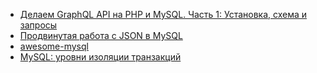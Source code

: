 * [Делаем GraphQL API на PHP и MySQL. Часть 1: Установка, схема и запросы](/articles/%D0%94%D0%B5%D0%BB%D0%B0%D0%B5%D0%BC%20GraphQL%20API%20%D0%BD%D0%B0%20PHP%20%D0%B8%20MySQL.%20%D0%A7%D0%B0%D1%81%D1%82%D1%8C%201%253A%20%D0%A3%D1%81%D1%82%D0%B0%D0%BD%D0%BE%D0%B2%D0%BA%D0%B0%2C%20%D1%81%D1%85%D0%B5%D0%BC%D0%B0%20%D0%B8%20%D0%B7%D0%B0%D0%BF%D1%80%D0%BE%D1%81%D1%8B.md)
* [Продвинутая работа с JSON в MySQL](/articles/%D0%9F%D1%80%D0%BE%D0%B4%D0%B2%D0%B8%D0%BD%D1%83%D1%82%D0%B0%D1%8F%20%D1%80%D0%B0%D0%B1%D0%BE%D1%82%D0%B0%20%D1%81%20JSON%20%D0%B2%20MySQL.md)
* [awesome-mysql](/articles/awesome-mysql.md)
* [MySQL: уровни изоляции транзакций](/articles/MySQL%253A%20%D1%83%D1%80%D0%BE%D0%B2%D0%BD%D0%B8%20%D0%B8%D0%B7%D0%BE%D0%BB%D1%8F%D1%86%D0%B8%D0%B8%20%D1%82%D1%80%D0%B0%D0%BD%D0%B7%D0%B0%D0%BA%D1%86%D0%B8%D0%B9.md)
